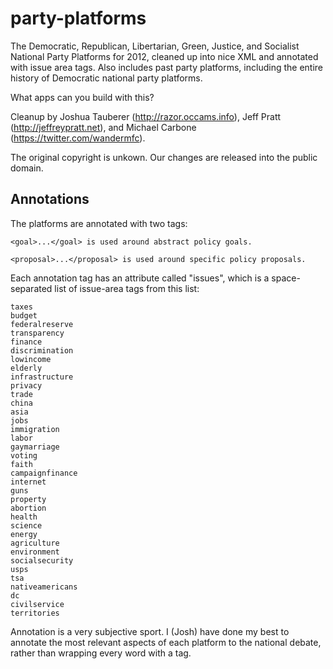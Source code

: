 party-platforms
===============

The Democratic, Republican, Libertarian, Green, Justice, and Socialist National Party Platforms for 2012, cleaned up into nice XML and annotated with issue area tags. Also includes past party platforms, including the entire history of Democratic national party platforms.

What apps can you build with this?

Cleanup by Joshua Tauberer (<http://razor.occams.info>), Jeff Pratt (<http://jeffreypratt.net>), and Michael Carbone (https://twitter.com/wandermfc).

The original copyright is unkown. Our changes are released into the public domain.

Annotations
-----------

The platforms are annotated with two tags:

	<goal>...</goal> is used around abstract policy goals.
	
	<proposal>...</proposal> is used around specific policy proposals.
	
Each annotation tag has an attribute called "issues", which is a space-separated list of issue-area tags from this list:

	taxes
	budget
	federalreserve
	transparency
	finance
	discrimination
	lowincome
	elderly
	infrastructure
	privacy
	trade
	china
	asia
	jobs
	immigration
	labor
	gaymarriage
	voting
	faith
	campaignfinance
	internet
	guns
	property
	abortion
	health
	science
	energy
	agriculture
	environment
	socialsecurity
	usps
	tsa
	nativeamericans
	dc
	civilservice
	territories
	
Annotation is a very subjective sport. I (Josh) have done my best to annotate the most relevant aspects of each platform to the national debate, rather than wrapping every word with a tag.

